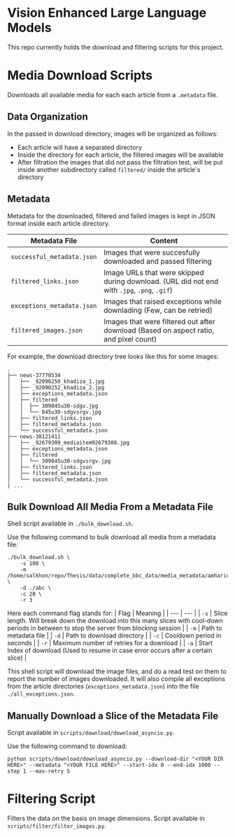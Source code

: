 # Vision Enhanced Large Language Models
This repo currently holds the download and filtering scripts for this project. 

# Media Download Scripts
Downloads all available media for each each article from a `.metadata` file. 


## Data Organization
In the passed in download directory, images will be organized as follows:
- Each article will have a separated directory
- Inside the directory for each article, the filtered images will be available
- After filtration the images that did not pass the filtration test, will be put inside another subdirectory  called `filtered/` inside the article's directory


## Metadata 
Metadata for the downloaded, filtered and failed images is kept in JSON format inside each article directory. 

| Metadata File | Content |
| --- | --- | 
| `successful_metadata.json` | Images that were succesfully downloaded and passed filtering |
| `filtered_links.json` | Image URLs that were skipped during download. (URL did not end with `.jpg`, `.png`, `.gif`) |
| `exceptions_metadata.json` | Images that raised exceptions while downlading (Few, can be retried) |
| `filtered_images.json` | Images that were filtered out after download (Based on aspect ratio, and pixel count) |

For example, the download directory tree looks like this for some images:
```
.
├── news-37770534
│   ├── _92090250_khadiza_1.jpg
│   ├── _92090252_khadiza_2.jpg
│   ├── exceptions_metadata.json
│   ├── filtered
│   │  ├── 309845u30-sdgv.jpg
│   │  └── 845u30-sdgvsrgv.jpg
│   ├── filtered_links.json
│   ├── filtered_metadata.json
│   └── successful_metadata.json
├── news-38121411
│   ├── _92679309_mediaitem92679308.jpg
│   ├── exceptions_metadata.json
│   ├── filtered
│   │  └── 309845u30-sdgvsrgv.jpg
│   ├── filtered_links.json
│   ├── filtered_metadata.json
│   └── successful_metadata.json
| ...
```


## Bulk Download All Media From a Metadata File
Shell script available in `./bulk_download.sh`. 

Use the following command to bulk download all media from a metadata file:
```
./bulk_download.sh \
    -s 100 \
    -m /home/salkhon/repo/Thesis/data/complete_bbc_data/media_metadata/amharic.metadata \
    -d ./abc \
    -c 20 \
    -r 3
```

Here each command flag stands for:
| Flag | Meaning |
| --- | --- |
| `-s` | Slice length. Will break down the download into this many slices with cool-down periods in between to stop the server from blocking session |
| `-m` | Path to metadata file |
| `-d` | Path to download directory |
| `-c` | Cooldown period in seconds | 
| `-r` | Maximum number of retries for a download |
| `-a` | Start Index of download (Used to resume in case error occurs after a certain slice) |

This shell script will download the image files, and do a read test on them to report the number of images downloaded. It will also compile all exceptions from the article directories (`exceptions_metadata.json`) into the file `./all_exceptions.json`. 

## Manually Download a Slice of the Metadata File
Script available in `scripts/download/download_asyncio.py`. 

Use the following command to download:
```
python scripts/download/download_asyncio.py --download-dir "<YOUR DIR HERE>" --metadata "<YOUR FILE HERE>" --start-idx 0 --end-idx 1000 --step 1 --max-retry 5
```

# Filtering Script
Filters the data on the basis on image dimensions. Script available in `scripts/filter/filter_images.py`. 